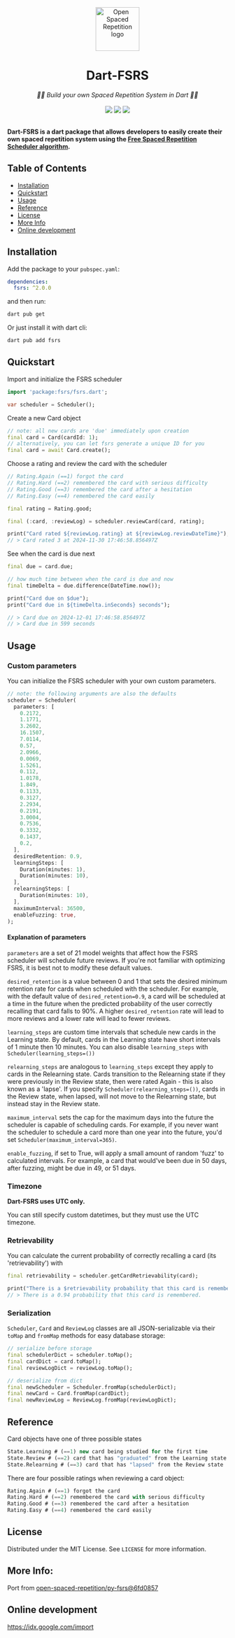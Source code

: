 <div align="center">
  <img src="https://raw.githubusercontent.com/open-spaced-repetition/py-fsrs/main/osr_logo.png" height="100" alt="Open Spaced Repetition logo"/>
</div>
<div align="center">

# Dart-FSRS

</div>
<div align="center">
  <em>🧠🔄 Build your own Spaced Repetition System in Dart 🧠🔄   </em>
</div>
<br />
<div align="center" style="text-decoration: none;">
    <a href="https://pub.dev/packages/fsrs"><img src="https://img.shields.io/pub/v/fsrs?label=pub.dev&labelColor=333940&logo=dart"></a>
    <a href="https://github.com/open-spaced-repetition/py-fsrs/blob/main/LICENSE" style="text-decoration: none;"><img src="https://img.shields.io/badge/License-MIT-brightgreen.svg"></a>
    <a href="https://github.com/open-spaced-repetition/dart-fsrs/actions/workflows/dart.yml" style="text-decoration: none;"><img src="https://img.shields.io/github/actions/workflow/status/open-spaced-repetition/dart-fsrs/dart.yml?branch=main&label=CI&labelColor=333940&logo=github"></a>
</div>
<br />

**Dart-FSRS is a dart package that allows developers to easily create their own spaced repetition system using the <a href="https://github.com/open-spaced-repetition/free-spaced-repetition-scheduler">Free Spaced Repetition Scheduler algorithm</a>.**

## Table of Contents

- [Installation](#installation)
- [Quickstart](#quickstart)
- [Usage](#usage)
- [Reference](#reference)
- [License](#license)
- [More Info](#more-info)
- [Online development](#online-development)

## Installation

Add the package to your `pubspec.yaml`:

```yaml
dependencies:
  fsrs: ^2.0.0
```

and then run:

```bash
dart pub get
```

Or just install it with dart cli:

```bash
dart pub add fsrs
```

## Quickstart

Import and initialize the FSRS scheduler

```dart
import 'package:fsrs/fsrs.dart';

var scheduler = Scheduler();
```

Create a new Card object

```dart
// note: all new cards are 'due' immediately upon creation
final card = Card(cardId: 1);
// alternatively, you can let fsrs generate a unique ID for you
final card = await Card.create();
```

Choose a rating and review the card with the scheduler

```dart
// Rating.Again (==1) forgot the card
// Rating.Hard (==2) remembered the card with serious difficulty
// Rating.Good (==3) remembered the card after a hesitation
// Rating.Easy (==4) remembered the card easily

final rating = Rating.good;

final (:card, :reviewLog) = scheduler.reviewCard(card, rating);

print("Card rated ${reviewLog.rating} at ${reviewLog.reviewDateTime}");
// > Card rated 3 at 2024-11-30 17:46:58.856497Z
```

See when the card is due next

```dart
final due = card.due;

// how much time between when the card is due and now
final timeDelta = due.difference(DateTime.now());

print("Card due on $due");
print("Card due in ${timeDelta.inSeconds} seconds");

// > Card due on 2024-12-01 17:46:58.856497Z
// > Card due in 599 seconds
```

## Usage

### Custom parameters

You can initialize the FSRS scheduler with your own custom parameters.

```dart
// note: the following arguments are also the defaults
scheduler = Scheduler(
  parameters: [
    0.2172,
    1.1771,
    3.2602,
    16.1507,
    7.0114,
    0.57,
    2.0966,
    0.0069,
    1.5261,
    0.112,
    1.0178,
    1.849,
    0.1133,
    0.3127,
    2.2934,
    0.2191,
    3.0004,
    0.7536,
    0.3332,
    0.1437,
    0.2,
  ],
  desiredRetention: 0.9,
  learningSteps: [
    Duration(minutes: 1),
    Duration(minutes: 10),
  ],
  relearningSteps: [
    Duration(minutes: 10),
  ],
  maximumInterval: 36500,
  enableFuzzing: true,
);
```

#### Explanation of parameters

`parameters` are a set of 21 model weights that affect how the FSRS scheduler will schedule future reviews. If you're not familiar with optimizing FSRS, it is best not to modify these default values.

`desired_retention` is a value between 0 and 1 that sets the desired minimum retention rate for cards when scheduled with the scheduler. For example, with the default value of `desired_retention=0.9`, a card will be scheduled at a time in the future when the predicted probability of the user correctly recalling that card falls to 90%. A higher `desired_retention` rate will lead to more reviews and a lower rate will lead to fewer reviews.

`learning_steps` are custom time intervals that schedule new cards in the Learning state. By default, cards in the Learning state have short intervals of 1 minute then 10 minutes. You can also disable `learning_steps` with `Scheduler(learning_steps=())`

`relearning_steps` are analogous to `learning_steps` except they apply to cards in the Relearning state. Cards transition to the Relearning state if they were previously in the Review state, then were rated Again - this is also known as a 'lapse'. If you specify `Scheduler(relearning_steps=())`, cards in the Review state, when lapsed, will not move to the Relearning state, but instead stay in the Review state.

`maximum_interval` sets the cap for the maximum days into the future the scheduler is capable of scheduling cards. For example, if you never want the scheduler to schedule a card more than one year into the future, you'd set `Scheduler(maximum_interval=365)`.

`enable_fuzzing`, if set to True, will apply a small amount of random 'fuzz' to calculated intervals. For example, a card that would've been due in 50 days, after fuzzing, might be due in 49, or 51 days.

### Timezone

**Dart-FSRS uses UTC only.**

You can still specify custom datetimes, but they must use the UTC timezone.

### Retrievability

You can calculate the current probability of correctly recalling a card (its 'retrievability') with

```dart
final retrievability = scheduler.getCardRetrievability(card);

print("There is a $retrievability probability that this card is remembered.");
// > There is a 0.94 probability that this card is remembered.
```

### Serialization

`Scheduler`, `Card` and `ReviewLog` classes are all JSON-serializable via their `toMap` and `fromMap` methods for easy database storage:

```dart
// serialize before storage
final schedulerDict = scheduler.toMap();
final cardDict = card.toMap();
final reviewLogDict = reviewLog.toMap();

// deserialize from dict
final newScheduler = Scheduler.fromMap(schedulerDict);
final newCard = Card.fromMap(cardDict);
final newReviewLog = ReviewLog.fromMap(reviewLogDict);
```

## Reference

Card objects have one of three possible states

```dart
State.Learning # (==1) new card being studied for the first time
State.Review # (==2) card that has "graduated" from the Learning state
State.Relearning # (==3) card that has "lapsed" from the Review state
```

There are four possible ratings when reviewing a card object:

```dart
Rating.Again # (==1) forgot the card
Rating.Hard # (==2) remembered the card with serious difficulty
Rating.Good # (==3) remembered the card after a hesitation
Rating.Easy # (==4) remembered the card easily
```

## License

Distributed under the MIT License. See `LICENSE` for more information.

## More Info:

Port from [open-spaced-repetition/py-fsrs@6fd0857](https://github.com/open-spaced-repetition/py-fsrs/tree/6fd0857)

## Online development

<https://idx.google.com/import>
